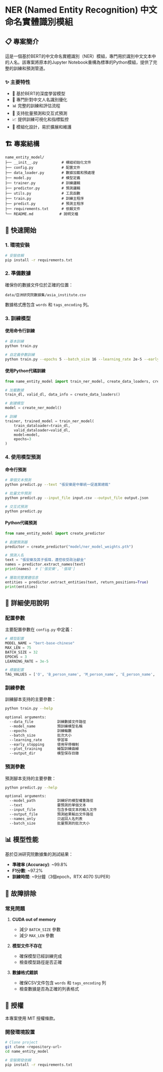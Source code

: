 # NER (Named Entity Recognition) 中文命名實體識別模組

## 📋 專案簡介

這是一個基於BERT的中文命名實體識別（NER）模組，專門用於識別中文文本中的人名。該專案將原本的Jupyter Notebook重構為標準的Python模組，提供了完整的訓練和預測管道。

### ✨ 主要特性

- 🤖 基於BERT的深度學習模型
- 🎯 專門針對中文人名識別優化
- 📊 完整的訓練和評估流程
- 🚀 支持批量預測和交互式預測
- 📈 提供訓練可視化和指標監控
- 🔧 模組化設計，易於擴展和維護

## 🏗️ 專案結構

```
name_entity_model/
├── __init__.py           # 模組初始化文件
├── config.py             # 配置文件
├── data_loader.py        # 數據加載和預處理
├── model.py              # 模型定義
├── trainer.py            # 訓練邏輯
├── predictor.py          # 預測邏輯
├── utils.py              # 工具函數
├── train.py              # 訓練主程序
├── predict.py            # 預測主程序
├── requirements.txt      # 依賴文件
└── README.md            # 說明文檔
```

## 🚀 快速開始

### 1. 環境安裝

```bash
# 安裝依賴
pip install -r requirements.txt
```

### 2. 準備數據

確保你的數據文件位於正確的位置：
```
data/亞洲研究院數據集/asia_institute.csv
```

數據格式應包含 `words` 和 `tags_encoding` 列。

### 3. 訓練模型

#### 使用命令行訓練

```bash
# 基本訓練
python train.py

# 自定義參數訓練
python train.py --epochs 5 --batch_size 16 --learning_rate 2e-5 --early_stopping --plot_training
```

#### 使用Python代碼訓練

```python
from name_entity_model import train_ner_model, create_data_loaders, create_ner_model

# 加載數據
train_dl, valid_dl, data_info = create_data_loaders()

# 創建模型
model = create_ner_model()

# 訓練
trainer, trained_model = train_ner_model(
    train_dataloader=train_dl,
    valid_dataloader=valid_dl,
    model=model,
    epochs=3
)
```

### 4. 使用模型預測

#### 命令行預測

```bash
# 單個文本預測
python predict.py --text "張安樂是中華統一促進黨總裁"

# 批量文件預測
python predict.py --input_file input.csv --output_file output.json

# 交互式預測
python predict.py
```

#### Python代碼預測

```python
from name_entity_model import create_predictor

# 創建預測器
predictor = create_predictor("model/ner_model_weights.pth")

# 預測人名
text = "張安樂及其子張瑋，遭控收受政治獻金"
names = predictor.extract_names(text)
print(names)  # ['張安樂', '張瑋']

# 獲取完整實體信息
entities = predictor.extract_entities(text, return_positions=True)
print(entities)
```

## 📖 詳細使用說明

### 配置參數

主要配置參數在 `config.py` 中定義：

```python
# 模型配置
MODEL_NAME = "bert-base-chinese"
MAX_LEN = 75
BATCH_SIZE = 32
EPOCHS = 3
LEARNING_RATE = 3e-5

# 標籤配置
TAG_VALUES = ['O', 'B_person_name', 'M_person_name', 'E_person_name', 'PAD']
```

### 訓練參數

訓練腳本支持的主要參數：

```bash
python train.py --help

optional arguments:
  --data_file           訓練數據文件路徑
  --model_name          預訓練模型名稱
  --epochs              訓練輪數
  --batch_size          批次大小
  --learning_rate       學習率
  --early_stopping      使用早停機制
  --plot_training       繪製訓練曲線
  --output_dir          模型保存目錄
```

### 預測參數

預測腳本支持的主要參數：

```bash
python predict.py --help

optional arguments:
  --model_path          訓練好的模型權重路徑
  --text                要預測的單個文本
  --input_file          包含多個文本的輸入文件
  --output_file         預測結果輸出文件路徑
  --names_only          只返回人名列表
  --batch_size          批量預測的批次大小
```

## 📊 模型性能

基於亞洲研究院數據集的測試結果：

- **準確率 (Accuracy)**: ~99.8%
- **F1分數**: ~97.2%
- **訓練時間**: ~9分鐘（3個epoch，RTX 4070 SUPER）

## 🐛 故障排除

### 常見問題

1. **CUDA out of memory**
   - 減少 `BATCH_SIZE` 參數
   - 減少 `MAX_LEN` 參數

2. **模型文件不存在**
   - 確保模型已經訓練完成
   - 檢查模型路徑是否正確

3. **數據格式錯誤**
   - 確保CSV文件包含 `words` 和 `tags_encoding` 列
   - 檢查數據是否為正確的列表格式


## 📄 授權

本專案使用 MIT 授權條款。

### 開發環境設置

```bash
# Clone project
git clone <repository-url>
cd name_entity_model

# 安裝開發依賴
pip install -r requirements.txt

```